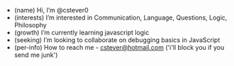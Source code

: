 - (name) Hi, I’m @cstever0
- (interests) I’m interested in Communication, Language, Questions, Logic, Philosophy
- (growth) I’m currently learning javascript logic
- (seeking) I’m looking to collaborate on debugging basics in JavaScript
- (per-info) How to reach me - cstever@hotmail.com ('i'll block you if you send me junk')

<!---
cstever0/cstever0 is a ✨ special ✨ repository because its `README.md` (this file) appears on your GitHub profile.
You can click the Preview link to take a look at your changes.
--->
